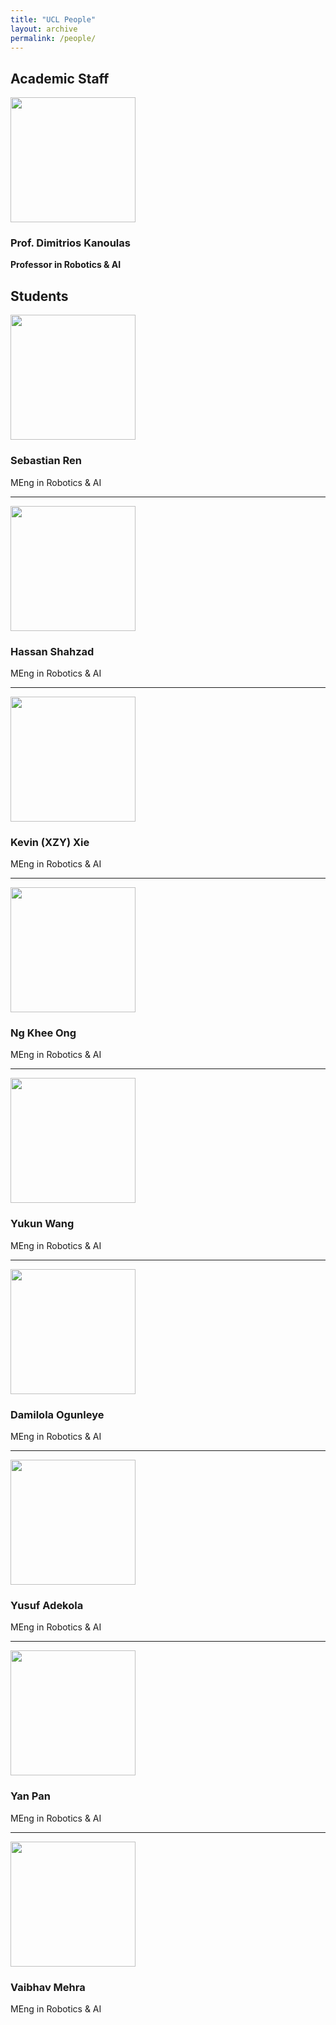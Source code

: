 ```yaml
---
title: "UCL People"
layout: archive
permalink: /people/
---
```


## Academic Staff
<img src='https://rpl-as-ucl.github.io/raindrops-wildfire/images/logos/DimitriosKanoulas.png' width="200">

### Prof. Dimitrios Kanoulas

**Professor in Robotics & AI**

## Students

<img src='https://rpl-as-ucl.github.io/raindrops-wildfire/images/logos/SebastianRen.png' width="200">

### Sebastian Ren

MEng in Robotics & AI

---

<img src='https://rpl-as-ucl.github.io/raindrops-wildfire/images/logos/HassanShahzad.png' width="200">

### Hassan Shahzad

MEng in Robotics & AI

---

<img src='https://rpl-as-ucl.github.io/raindrops-wildfire/images/logos/KevinXZYXie.png' width="200">

### Kevin (XZY) Xie

MEng in Robotics & AI

---

<img src='https://rpl-as-ucl.github.io/raindrops-wildfire/images/logos/NgKheeOng.png' width="200">

### Ng Khee Ong

MEng in Robotics & AI

---

<img src='https://rpl-as-ucl.github.io/raindrops-wildfire/images/logos/YukunWang.png' width="200">

### Yukun Wang

MEng in Robotics & AI

---

<img src='https://rpl-as-ucl.github.io/raindrops-wildfire/images/logos/DamilolaOgunleye.png' width="200">

### Damilola Ogunleye

MEng in Robotics & AI


---

<img src='https://rpl-as-ucl.github.io/raindrops-wildfire/images/logos/YusufHeadshot.png' width="200">

### Yusuf Adekola

MEng in Robotics & AI

---

<img src='https://rpl-as-ucl.github.io/raindrops-wildfire/images/logos/YanPan.png' width="200">

### Yan Pan

MEng in Robotics & AI

---

<img src='https://rpl-as-ucl.github.io/raindrops-wildfire/images/logos/VaibhavMehra.png' width="200">

### Vaibhav Mehra

MEng in Robotics & AI
